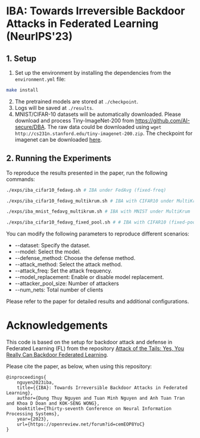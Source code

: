 # IBA: Towards Irreversible Backdoor Attacks in Federated Learning (NeurIPS'23)

## 1. Setup

1. Set up the environment by installing the dependencies from the `environment.yml` file:

```bash
make install
```
2. The pretrained models are stored at `./checkpoint`.
3. Logs will be saved at `./results`.
4. MNIST/CIFAR-10 datasets will be automatically downloaded. Please download and process Tiny-ImageNet-200 from https://github.com/AI-secure/DBA. The raw data could be downloaded using `wget http://cs231n.stanford.edu/tiny-imagenet-200.zip`.
The checkpoint for imagenet can be downloaded [here](https://vanderbilt.box.com/s/o3w002m4b9w7l5hysr5ob3xbn5ieo670).



## 2. Running the Experiments
To reproduce the results presented in the paper, run the following commands:
```bash
./exps/iba_cifar10_fedavg.sh # IBA under FedAvg (fixed-freq)

./exps/iba_cifar10_fedavg_multikrum.sh # IBA with CIFAR10 under MultiKrum

./exps/iba_mnist_fedavg_multikrum.sh # IBA with MNIST under MultiKrum

./exps/iba_cifar10_fedavg_fixed_pool.sh # # IBA with CIFAR10 (fixed-pool)
```

You can modify the following parameters to reproduce different scenarios:

- --dataset: Specify the dataset.
- --model: Select the model.
- --defense_method: Choose the defense method.
- --attack_method: Select the attack method.
- --attack_freq: Set the attack frequency.
- --model_replacement: Enable or disable model replacement.
- --attacker_pool_size: Number of attackers
- --num_nets: Total number of clients

Please refer to the paper for detailed results and additional configurations.

# Acknowledgements
This code is based on the setup for backdoor attack and defense in Federated Learning (FL) from the repository [Attack of the Tails: Yes, You Really Can Backdoor Federated Learning](https://github.com/ksreenivasan/OOD_Federated_Learning).

Please cite the paper, as below, when using this repository:
```
@inproceedings{
    nguyen2023iba,
    title={{IBA}: Towards Irreversible Backdoor Attacks in Federated Learning},
    author={Dung Thuy Nguyen and Tuan Minh Nguyen and Anh Tuan Tran and Khoa D Doan and KOK-SENG WONG},
    booktitle={Thirty-seventh Conference on Neural Information Processing Systems},
    year={2023},
    url={https://openreview.net/forum?id=cemEOP8YoC}
}
```

